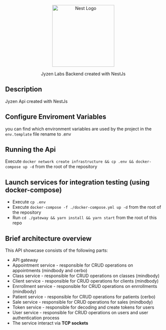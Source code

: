 <p align="center">
  <a href="http://nestjs.com/" target="blank"><img src="https://nestjs.com/img/logo-small.svg" width="200" alt="Nest Logo" /></a>
</p>

[circleci-image]: https://img.shields.io/circleci/build/github/nestjs/nest/master?token=abc123def456
[circleci-url]: https://circleci.com/gh/nestjs/nest

  <p align="center">Jyzen Labs Backend created with NestJs</p>
    <p align="center">
</p>

## Description

Jyzen Api created with NestJs

## Configure Enviroment Variables

you can find which environment variables are used by the project in the `env.template` file
rename to .env

## Running the Api

Execute `docker network create infrastructure && cp .env && docker-compose up -d` from the root of the repository

## Launch services for integration testing (using docker-compose)

- Execute `cp .env`
- Execute `docker-compose -f ./docker-compose.yml up -d` from the root of the repository
- Run `cd ./gateway && yarn install && yarn start` from the root of this repo

## Brief architecture overview

This API showcase consists of the following parts:

- API gateway
- Appointment service - responsible for CRUD operations on appointments (mindbody and cerbo)
- Class service - responsible for CRUD operations on classes (mindbody)
- Client service - responsible for CRUD operations for clients (mindbody)
- Enrrollment service - responsible for CRUD operations on enrrollments (mindbody)
- Patient service - responsible for CRUD operations for patients (cerbo)
- Sale service - responsible for CRUD operations for sales (mindbody)
- Token service - responsible for decoding and create tokens for users
- User service - responsible for CRUD operations on users and user authentication process
- The service interact via **TCP sockets**
